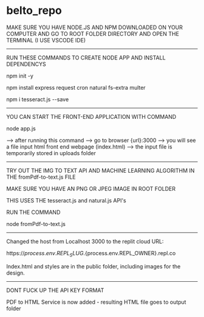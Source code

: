 # belto_repo

MAKE SURE YOU HAVE NODE.JS AND NPM DOWNLOADED ON YOUR COMPUTER AND GO TO ROOT FOLDER DIRECTORY AND OPEN THE TERMINAL (I USE VSCODE IDE)

---------------------------------------------------------------
RUN THESE COMMANDS TO CREATE NODE APP AND INSTALL DEPENDENCYS


npm init -y

npm install express request cron natural fs-extra multer

npm i tesseract.js --save



----------------------------------------------------------------
YOU CAN START THE FRONT-END APPLICATION WITH COMMAND



node app.js


--> after running this command 
--> go to browser {url}:3000
--> you will see a file input html front end webpage (index.html)
--> the input file is temporarily stored in uploads folder

----------------------------------------------------------------

TRY OUT THE IMG TO TEXT API AND MACHINE LEARNING ALGORITHM IN THE
fromPdf-to-text.js FILE

MAKE SURE YOU HAVE AN PNG OR JPEG IMAGE IN ROOT FOLDER

THIS USES THE tesseract.js and natural.js API's

RUN THE COMMAND 

node fromPdf-to-text.js


------------------------------------------


Changed the host from Localhost 3000 to the replit cloud URL:

https://${process.env.REPL_SLUG}.${process.env.REPL_OWNER}.repl.co

Index.html and styles are in the public folder, including images for the design.

-----------------------------------------

DONT FUCK UP THE API KEY FORMAT

PDF to HTML Service is now added - resulting HTML file goes to output folder






